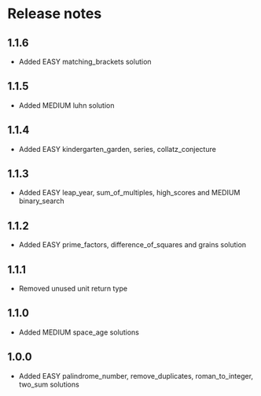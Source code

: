 # Release notes

## 1.1.6

- Added EASY matching_brackets solution

## 1.1.5

- Added MEDIUM luhn solution

## 1.1.4

- Added EASY kindergarten_garden, series, collatz_conjecture

## 1.1.3

- Added EASY leap_year, sum_of_multiples, high_scores and MEDIUM binary_search

## 1.1.2

- Added EASY prime_factors, difference_of_squares and grains solution

## 1.1.1

- Removed unused unit return type

## 1.1.0

- Added MEDIUM space_age solutions

## 1.0.0

- Added EASY palindrome_number, remove_duplicates, roman_to_integer, two_sum solutions
